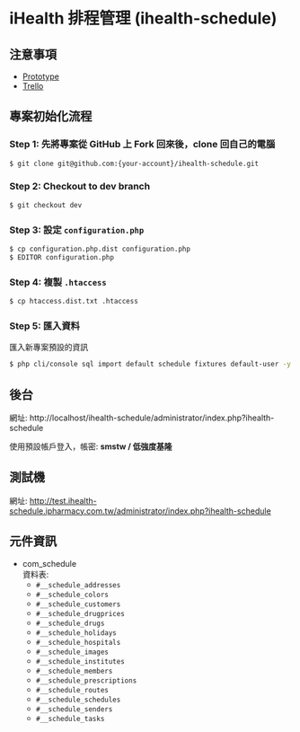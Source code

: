 # iHealth 排程管理 (ihealth-schedule)

## 注意事項

- [Prototype](http://ihealth.prototype.ipharmacy.com.tw/index)
- [Trello](http://trello.com/b/74CnbCQs/ihealth-crm-schedule-ow)

## 專案初始化流程

### Step 1: 先將專案從 GitHub 上 Fork 回來後，clone 回自己的電腦

```bash
$ git clone git@github.com:{your-account}/ihealth-schedule.git
```

### Step 2: Checkout to dev branch

```bash
$ git checkout dev
```

### Step 3: 設定 `configuration.php`

```bash
$ cp configuration.php.dist configuration.php
$ EDITOR configuration.php
```

### Step 4: 複製 `.htaccess`

```bash
$ cp htaccess.dist.txt .htaccess
```

### Step 5: 匯入資料

匯入新專案預設的資訊

```bash
$ php cli/console sql import default schedule fixtures default-user -y
```

## 後台

網址: http://localhost/ihealth-schedule/administrator/index.php?ihealth-schedule

使用預設帳戶登入，帳密: **smstw /  低強度基隆**

## 測試機

網址: http://test.ihealth-schedule.ipharmacy.com.tw/administrator/index.php?ihealth-schedule

## 元件資訊

- com_schedule  
  資料表:
    - `#__schedule_addresses`
    - `#__schedule_colors`
    - `#__schedule_customers`
    - `#__schedule_drugprices`
    - `#__schedule_drugs`
    - `#__schedule_holidays`
    - `#__schedule_hospitals`
    - `#__schedule_images`
    - `#__schedule_institutes`
    - `#__schedule_members`
    - `#__schedule_prescriptions`
    - `#__schedule_routes`
    - `#__schedule_schedules`
    - `#__schedule_senders`
    - `#__schedule_tasks`
